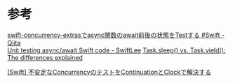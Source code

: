 # 参考
[swift-concurrency-extrasでasync関数のawait前後の状態をTestする #Swift - Qiita](https://qiita.com/fuziki/items/c0425574fa5d85ec6c73#withmainserialexecutor%E3%81%AE%E5%AE%9F%E8%A3%85%E3%82%92%E8%A6%8B%E3%81%A6%E3%81%BF%E3%82%8B)                                                                
[Unit testing async/await Swift code - SwiftLee](https://www.avanderlee.com/concurrency/unit-testing-async-await/)
[Task.sleep() vs. Task.yield(): The differences explained](https://www.avanderlee.com/concurrency/task-sleep-vs-yield-differences/)

[[Swift] 不安定なConcurrencyのテストをContinuationとClockで解決する](https://zenn.dev/kntk/articles/2e8d1925b0bb6b)
